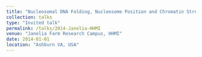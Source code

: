 ```yaml
---
title: "Nucleosomal DNA Folding, Nucleosome Position and Chromatin Structure: Implication to Epigenetic-targeted Cancer Therapy."
collection: talks
type: "Invited talk"
permalink: /talks/2014-Janelia-HHMI
venue: "Janelia Farm Research Campus, HHMI"
date: 2014-01-01
location: "Ashburn VA, USA"
---
```


